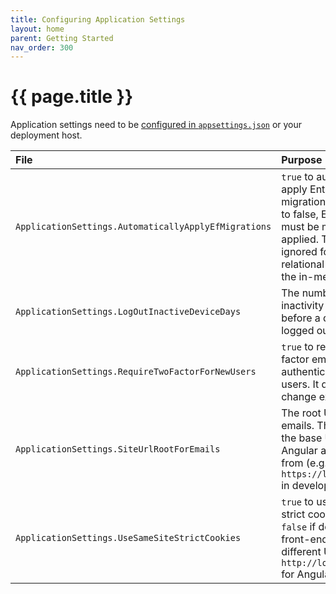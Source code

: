 ```yaml
---
title: Configuring Application Settings
layout: home
parent: Getting Started
nav_order: 300
---
```


# {{ page.title }}

Application settings need to be [configured in `appsettings.json`](./application-configuration) or your deployment host.

| File                                                                                                                                                                                        | Purpose                                                                                                                                                                                                       |
| :------------------------------------------------------------------------------------------------------------------------------------------------------------------------------------------ | :------------------------------------------------------------------------------------------------------------------------------------------------------------------------------------------------------------ |
| `ApplicationSettings.AutomaticallyApplyEfMigrations`                                                                                                                                        | `true` to automatically apply Entity Framework migrations. If this is set to false, EF migrations must be manually applied. This setting is ignored for non-relational databases like the in-memory provider. |
| `ApplicationSettings.LogOutInactiveDeviceDays`                                                                                                                                              | The number of days of inactivity (no contact) before a device is logged out.                                                                                                                                  |
| `ApplicationSettings.RequireTwoFactorForNewUsers`                                                                                                                                           | `true` to require two-factor email authentication for new users. It does not change existing users.                                                                                                           |
| `ApplicationSettings.SiteUrlRootForEmails` | The root URL used in emails. This should be the base URL where the Angular app is hosted from (e.g., `https://localhost:4200/` in development). |
| `ApplicationSettings.UseSameSiteStrictCookies`                                                                                                                                              | `true` to use SameSite strict cookies. Set this to `false` if debugging the front-end from a different URL root (like `http://localhost:4200/` for Angular).                                                  |
